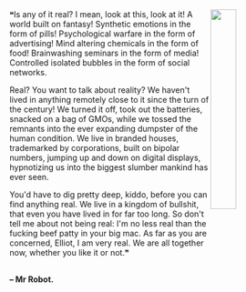 ##

<img align="right" src="https://imgur.com/DzKoVGw.gif" width=30%/>

❝Is any of it real? I mean, look at this, look at it! A world built on fantasy! Synthetic emotions in the form of pills! Psychological warfare in the form of advertising! Mind altering chemicals in the form of food! Brainwashing seminars in the form of media! Controlled isolated bubbles in the form of social networks. 

Real? You want to talk about reality? We haven't lived in anything remotely close to it since the turn of the century! We turned it off, took out the batteries, snacked on a bag of GMOs, while we tossed the remnants into the ever expanding dumpster of the human condition. We live in branded houses, trademarked by corporations, built on bipolar numbers, jumping up and down on digital displays, hypnotizing us into the biggest slumber mankind has ever seen. 

You'd have to dig pretty deep, kiddo, before you can find anything real. We live in a kingdom of bullshit, that even you have lived in for far too long. So don't tell me about not being real: I'm no less real than the fucking beef patty in your big mac. As far as you are concerned, Elliot, I am very real. We are all together now, whether you like it or not.❞

##

#### – Mr Robot.
